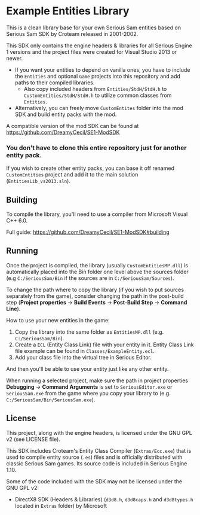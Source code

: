 # Example Entities Library

This is a clean library base for your own Serious Sam entities based on Serious Sam SDK by Croteam released in 2001-2002.

This SDK only contains the engine headers & libraries for all Serious Engine 1 versions and the project files were created for Visual Studio 2013 or newer.

- If you want your entities to depend on vanilla ones, you have to include the `Entities` and optional `Game` projects into this repository and add paths to their compiled libraries.
  - Also copy included headers from `Entities/StdH/StdH.h` to `CustomEntities/StdH/StdH.h` to utilize common classes from `Entities`.
- Alternatively, you can freely move `CustomEntites` folder into the mod SDK and build entity packs with the mod.

A compatible version of the mod SDK can be found at https://github.com/DreamyCecil/SE1-ModSDK

### You don't have to clone this entire repository just for another entity pack.

If you wish to create other entity packs, you can base it off renamed `CustomEntities` project and add it to the main solution (`EntitiesLib_vs2013.sln`).

## Building

To compile the library, you'll need to use a compiler from Microsoft Visual C++ 6.0.

Full guide: https://github.com/DreamyCecil/SE1-ModSDK#building

## Running

Once the project is compiled, the library (usually `CustomEntitiesMP.dll`) is automatically placed into the Bin folder one level above the sources folder (e.g `C:/SeriousSam/Bin` if the sources are in `C:/SeriousSam/Sources`).

To change the path where to copy the library (if you wish to put sources separately from the game), consider changing the path in the post-build step (**Project properties** -> **Build Events** -> **Post-Build Step** -> **Command Line**).

How to use your new entities in the game:
1. Copy the library into the same folder as `EntitiesMP.dll` (e.g. `C:/SeriousSam/Bin`).
2. Create a `ECL` (Entity Class Link) file with your entity in it. Entity Class Link file example can be found in `Classes/ExampleEntity.ecl`.
3. Add your class file into the virtual tree in Serious Editor.

And then you'll be able to use your entity just like any other entity.

When running a selected project, make sure the path in project properties **Debugging** -> **Command Arguments** is set to `SeriousEditor.exe` or `SeriousSam.exe` from the game where you copy your library to (e.g. `C:/SeriousSam/Bin/SeriousSam.exe`).

## License

This project, along with the engine headers, is licensed under the GNU GPL v2 (see LICENSE file).

This SDK includes Croteam's Entity Class Compiler (`Extras/Ecc.exe`) that is used to compile entity source (`.es`) files and is officially distributed with classic Serious Sam games. Its source code is included in Serious Engine 1.10.

Some of the code included with the SDK may not be licensed under the GNU GPL v2:

* DirectX8 SDK (Headers & Libraries) (`d3d8.h`, `d3d8caps.h` and `d3d8types.h` located in `Extras` folder) by Microsoft
